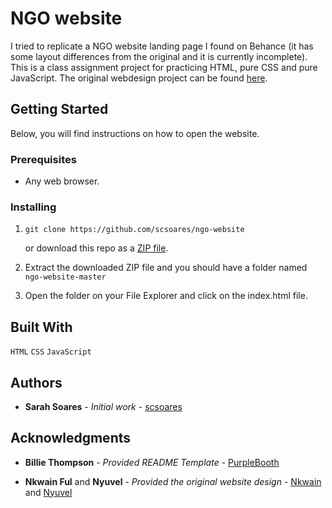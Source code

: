# NGO website

I tried to replicate a NGO website landing page I found on Behance (it has some layout differences from the original and it is currently incomplete). This is a class assignment project for practicing HTML, pure CSS and pure JavaScript. The original webdesign project can be found [here](https://www.behance.net/gallery/181092415/EVENT-LANDING-PAGE-(RESPONSIVE)-NGO-Website?tracking_source=search_projects|portfolio+website).

## Getting Started

Below, you will find instructions on how to open the website.

### Prerequisites

- Any web browser.

### Installing

1. ```
   git clone https://github.com/scsoares/ngo-website
   ```

   or download this repo as a [ZIP file](https://github.com/scsoares/ngo-website/archive/master.zip).

2. Extract the downloaded ZIP file and you should have a folder named `ngo-website-master`

3. Open the folder on your File Explorer and click on the index.html file.

## Built With

`HTML` `CSS` `JavaScript`

## Authors

- **Sarah Soares** - _Initial work_ - [scsoares](https://github.com/scsoares)

## Acknowledgments

- **Billie Thompson** - _Provided README Template_ -
  [PurpleBooth](https://github.com/PurpleBooth)

- **Nkwain Ful** and **Nyuvel** - _Provided the original website design_ - [Nkwain](https://www.behance.net/Nkwainful) and [Nyuvel](https://www.behance.net/NyuvelUX)
